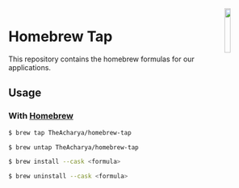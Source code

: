 <img src="https://avatars.githubusercontent.com/u/1503512?s=200&v=4" align="right" width="15%" height="15%" />

# Homebrew Tap

This repository contains the homebrew formulas for our applications.

## Usage

### With [Homebrew](https://brew.sh/)

```bash
$ brew tap TheAcharya/homebrew-tap
```

```bash
$ brew untap TheAcharya/homebrew-tap
```

```bash
$ brew install --cask <formula>
```

```bash
$ brew uninstall --cask <formula>
```
